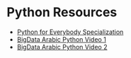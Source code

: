 # Python Resources

- [Python for Everybody Specialization](https://www.coursera.org/specializations/python)
- [BigData Arabic Python Video 1](https://www.youtube.com/watch?v=XKQaCF_Om8o)
- [BigData Arabic Python Video 2](https://www.youtube.com/watch?v=mlbe7Vxr7yA&t=24876s)

